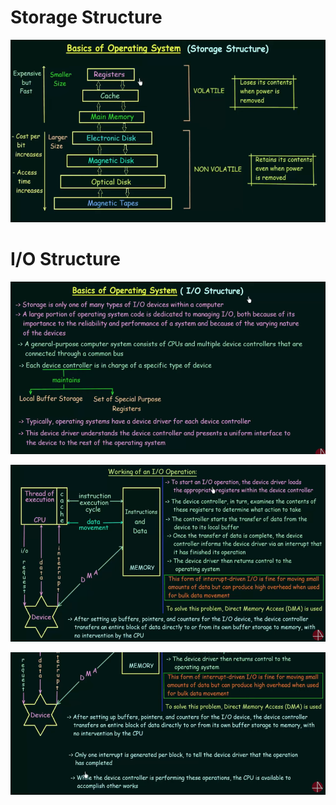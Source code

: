# Storage Structure

![img_9.png](img_9.png)

# I/O Structure

![img_7.png](img_7.png)

![img_8.png](img_8.png)

![img_10.png](img_10.png)
